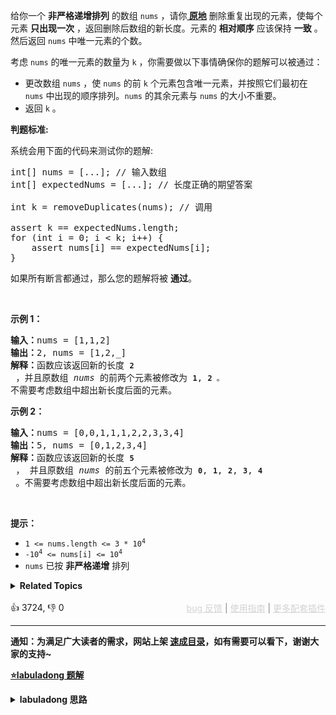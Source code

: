 <p>给你一个 <strong>非严格递增排列</strong> 的数组 <code>nums</code> ，请你<strong><a href="http://baike.baidu.com/item/%E5%8E%9F%E5%9C%B0%E7%AE%97%E6%B3%95" target="_blank"> 原地</a></strong> 删除重复出现的元素，使每个元素 <strong>只出现一次</strong> ，返回删除后数组的新长度。元素的 <strong>相对顺序</strong> 应该保持 <strong>一致</strong> 。然后返回 <code>nums</code> 中唯一元素的个数。</p>

<p>考虑 <code>nums</code> 的唯一元素的数量为 <code>k</code> ，你需要做以下事情确保你的题解可以被通过：</p>

<ul> 
 <li>更改数组 <code>nums</code> ，使 <code>nums</code> 的前 <code>k</code> 个元素包含唯一元素，并按照它们最初在 <code>nums</code> 中出现的顺序排列。<code>nums</code>&nbsp;的其余元素与 <code>nums</code> 的大小不重要。</li> 
 <li>返回 <code>k</code>&nbsp;。</li> 
</ul>

<p><strong>判题标准:</strong></p>

<p>系统会用下面的代码来测试你的题解:</p>

<pre>
int[] nums = [...]; // 输入数组
int[] expectedNums = [...]; // 长度正确的期望答案

int k = removeDuplicates(nums); // 调用

assert k == expectedNums.length;
for (int i = 0; i &lt; k; i++) {
    assert nums[i] == expectedNums[i];
}</pre>

<p>如果所有断言都通过，那么您的题解将被 <strong>通过</strong>。</p>

<p>&nbsp;</p>

<p><strong class="example">示例 1：</strong></p>

<pre>
<strong>输入：</strong>nums = [1,1,2]
<strong>输出：</strong>2, nums = [1,2,_]
<strong>解释：</strong>函数应该返回新的长度 <strong><code>2</code></strong> ，并且原数组 <em>nums </em>的前两个元素被修改为 <strong><code>1</code></strong>, <strong><code>2 </code></strong><span><code>。</code></span>不需要考虑数组中超出新长度后面的元素。
</pre>

<p><strong class="example">示例 2：</strong></p>

<pre>
<strong>输入：</strong>nums = [0,0,1,1,1,2,2,3,3,4]
<strong>输出：</strong>5, nums = [0,1,2,3,4]
<strong>解释：</strong>函数应该返回新的长度 <strong><code>5</code></strong> ， 并且原数组 <em>nums </em>的前五个元素被修改为 <strong><code>0</code></strong>, <strong><code>1</code></strong>, <strong><code>2</code></strong>, <strong><code>3</code></strong>, <strong><code>4</code></strong> 。不需要考虑数组中超出新长度后面的元素。
</pre>

<p>&nbsp;</p>

<p><strong>提示：</strong></p>

<ul> 
 <li><code>1 &lt;= nums.length &lt;= 3 * 10<sup>4</sup></code></li> 
 <li><code>-10<sup>4</sup> &lt;= nums[i] &lt;= 10<sup>4</sup></code></li> 
 <li><code>nums</code> 已按 <strong>非严格递增</strong>&nbsp;排列</li> 
</ul>

<details><summary><strong>Related Topics</strong></summary>数组 | 双指针</details><br>

<div>👍 3724, 👎 0<span style='float: right;'><span style='color: gray;'><a href='https://github.com/labuladong/fucking-algorithm/issues' target='_blank' style='color: lightgray;text-decoration: underline;'>bug 反馈</a> | <a href='https://labuladong.online/algo/fname.html?fname=jb插件简介' target='_blank' style='color: lightgray;text-decoration: underline;'>使用指南</a> | <a href='https://labuladong.online/algo/' target='_blank' style='color: lightgray;text-decoration: underline;'>更多配套插件</a></span></span></div>

<div id="labuladong"><hr>

**通知：为满足广大读者的需求，网站上架 [速成目录](https://labuladong.online/algo/intro/quick-learning-plan/)，如有需要可以看下，谢谢大家的支持~**



<p><strong><a href="https://labuladong.online/algo/essential-technique/array-two-pointers-summary/" target="_blank">⭐️labuladong 题解</a></strong></p>
<details><summary><strong>labuladong 思路</strong></summary>


<div id="labuladong_solution_zh">

## 基本思路

有序序列去重的通用解法就是我们前文 [双指针技巧](https://labuladong.online/algo/essential-technique/array-two-pointers-summary/) 中的快慢指针技巧。

我们让慢指针 `slow` 走在后面，快指针 `fast` 走在前面探路，找到一个不重复的元素就告诉 `slow` 并让 `slow` 前进一步。这样当 `fast` 指针遍历完整个数组 `nums` 后，**`nums[0..slow]` 就是不重复元素**。

![](https://labuladong.online/algo/images/array-dedup/1.gif)

**详细题解**：
  - [双指针技巧秒杀七道数组题目](https://labuladong.online/algo/essential-technique/array-two-pointers-summary/)

</div>





<div id="solution">

## 解法代码



<div class="tab-panel"><div class="tab-nav">
<button data-tab-item="cpp" class="tab-nav-button btn " data-tab-group="default" onclick="switchTab(this)">cpp🤖</button>

<button data-tab-item="python" class="tab-nav-button btn " data-tab-group="default" onclick="switchTab(this)">python🤖</button>

<button data-tab-item="java" class="tab-nav-button btn active" data-tab-group="default" onclick="switchTab(this)">java🟢</button>

<button data-tab-item="go" class="tab-nav-button btn " data-tab-group="default" onclick="switchTab(this)">go🤖</button>

<button data-tab-item="javascript" class="tab-nav-button btn " data-tab-group="default" onclick="switchTab(this)">javascript🤖</button>
</div><div class="tab-content">
<div data-tab-item="cpp" class="tab-item " data-tab-group="default"><div class="highlight">

```cpp
// 注意：cpp 代码由 chatGPT🤖 根据我的 java 代码翻译。
// 本代码的正确性已通过力扣验证，如有疑问，可以对照 java 代码查看。

#include <vector>
using namespace std;

class Solution {
public:
    int removeDuplicates(vector<int>& nums) {
        if (nums.size() == 0) {
            return 0;
        }
        int slow = 0, fast = 0;
        while (fast < nums.size()) {
            if (nums[fast] != nums[slow]) {
                slow++;
                // 维护 nums[0..slow] 无重复
                nums[slow] = nums[fast];
            }
            fast++;
        }
        // 数组长度为索引 + 1
        return slow + 1;
    }
};
```

</div></div>

<div data-tab-item="python" class="tab-item " data-tab-group="default"><div class="highlight">

```python
# 注意：python 代码由 chatGPT🤖 根据我的 java 代码翻译。
# 本代码的正确性已通过力扣验证，如有疑问，可以对照 java 代码查看。

class Solution:
    def removeDuplicates(self, nums: List[int]) -> int:
        if len(nums) == 0:
            return 0
        slow = 0
        fast = 0
        while fast < len(nums):
            if nums[fast] != nums[slow]:
                slow += 1
                # 维护 nums[0..slow] 无重复
                nums[slow] = nums[fast]
            fast += 1
        # 数组长度为索引 + 1
        return slow + 1
```

</div></div>

<div data-tab-item="java" class="tab-item active" data-tab-group="default"><div class="highlight">

```java
class Solution {
    public int removeDuplicates(int[] nums) {
        if (nums.length == 0) {
            return 0;
        }
        int slow = 0, fast = 0;
        while (fast < nums.length) {
            if (nums[fast] != nums[slow]) {
                slow++;
                // 维护 nums[0..slow] 无重复
                nums[slow] = nums[fast];
            }
            fast++;
        }
        // 数组长度为索引 + 1
        return slow + 1;
    }
}
```

</div></div>

<div data-tab-item="go" class="tab-item " data-tab-group="default"><div class="highlight">

```go
// 注意：go 代码由 chatGPT🤖 根据我的 java 代码翻译。
// 本代码的正确性已通过力扣验证，如有疑问，可以对照 java 代码查看。

func removeDuplicates(nums []int) int {
    if len(nums) == 0 {
        return 0
    }
    slow, fast := 0, 0
    for fast < len(nums) {
        if nums[fast] != nums[slow] {
            slow++
            // 维护 nums[0..slow] 无重复
            nums[slow] = nums[fast]
        }
        fast++
    }
    // 数组长度为索引 + 1
    return slow + 1
}
```

</div></div>

<div data-tab-item="javascript" class="tab-item " data-tab-group="default"><div class="highlight">

```javascript
// 注意：javascript 代码由 chatGPT🤖 根据我的 java 代码翻译。
// 本代码的正确性已通过力扣验证，如有疑问，可以对照 java 代码查看。

var removeDuplicates = function(nums) {
    if (nums.length === 0) {
        return 0;
    }
    let slow = 0, fast = 0;
    while (fast < nums.length) {
        if (nums[fast] !== nums[slow]) {
            slow++;
            // 维护 nums[0..slow] 无重复
            nums[slow] = nums[fast];
        }
        fast++;
    }
    // 数组长度为索引 + 1
    return slow + 1;
};
```

</div></div>
</div></div>

<hr /><details open hint-container details><summary style="font-size: medium"><strong>🥳🥳 算法可视化 🥳🥳</strong></summary><div id="data_remove-duplicates-from-sorted-array"  ></div><div class="resizable aspect-ratio-container" style="height: 100%;">
<div id="iframe_remove-duplicates-from-sorted-array"></div></div>
</details><hr /><br />

</div>
</details>
</div>





